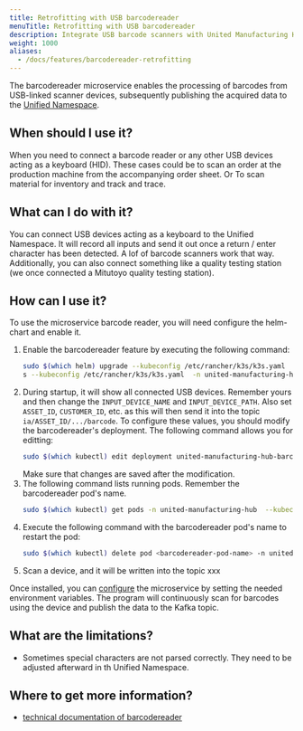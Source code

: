 ```yaml
---
title: Retrofitting with USB barcodereader
menuTitle: Retrofitting with USB barcodereader
description: Integrate USB barcode scanners with United Manufacturing Hub's barcodereader microservice for seamless data publishing to Unified Namespace. Ideal for inventory, order processing, and quality testing stations.
weight: 1000
aliases:
  - /docs/features/barcodereader-retrofitting
---
```


The barcodereader microservice enables the processing of barcodes from USB-linked scanner devices, subsequently publishing the acquired
data to the [Unified Namespace](https://learn.umh.app/lesson/introduction-into-it-ot-unified-namespace/).

## When should I use it?

When you need to connect a barcode reader or any other USB devices acting as a keyboard (HID). These cases could be to scan an order
at the production machine from the accompanying order sheet. Or To scan material for inventory and track and trace.

## What can I do with it?

You can connect USB devices acting as a keyboard to the Unified Namespace. It will record all inputs and send it out once
a return / enter character has been detected. A lof of barcode scanners work that way. Additionally, you can also connect
something like a quality testing station (we once connected a Mitutoyo quality testing station).

## How can I use it?

To use the microservice barcode reader, you will need configure the helm-chart and enable it.

1. Enable the barcodereader feature by executing the following command:
    ```bash
    sudo $(which helm) upgrade --kubeconfig /etc/rancher/k3s/k3s.yaml  -n united-manufacturing-hub united-manufacturing-hub united-manufacturing-hub/united-manufacturing-hub --set _000_commonConfig.datasources.barcodereader.enabled=true --reuse-values --version $(sudo $(which helm) l
    s --kubeconfig /etc/rancher/k3s/k3s.yaml  -n united-manufacturing-hub -o json | jq -r '.[0].app_version')
    ```
2. During startup, it will show all connected USB devices. Remember yours and then change the `INPUT_DEVICE_NAME` and `INPUT_DEVICE_PATH`. Also set `ASSET_ID`, `CUSTOMER_ID`, etc. as this will then send it into the topic `ia/ASSET_ID/.../barcode`. To configure these values, you should modify the barcodereader's deployment. The following command allows you for editting:
    ```bash
    sudo $(which kubectl) edit deployment united-manufacturing-hub-barcodereader -n united-manufacturing-hub  --kubeconfig /etc/rancher/k3s/k3s.yaml
    ``` 
    Make sure that changes are saved after the modification.
4. The following command lists running pods. Remember the barcodereader pod's name.
    ```bash
    sudo $(which kubectl) get pods -n united-manufacturing-hub  --kubeconfig /etc/rancher/k3s/k3s.yaml
    ```
5. Execute the following command with the barcodereader pod's name to restart the pod:
    ```bash
    sudo $(which kubectl) delete pod <barcodereader-pod-name> -n united-manufacturing-hub  --kubeconfig /etc/rancher/k3s/k3s.yaml
    ``` 
6. Scan a device, and it will be written into the topic xxx

Once installed, you can [configure](/docs/reference/microservices/barcodereader/) the microservice by
setting the needed environment variables. The program will continuously scan for barcodes using the device and publish
the data to the Kafka topic.

## What are the limitations?

- Sometimes special characters are not parsed correctly. They need to be adjusted afterward in th Unified Namespace.

## Where to get more information?

- [technical documentation of barcodereader](/docs/reference/microservices/barcodereader/)
